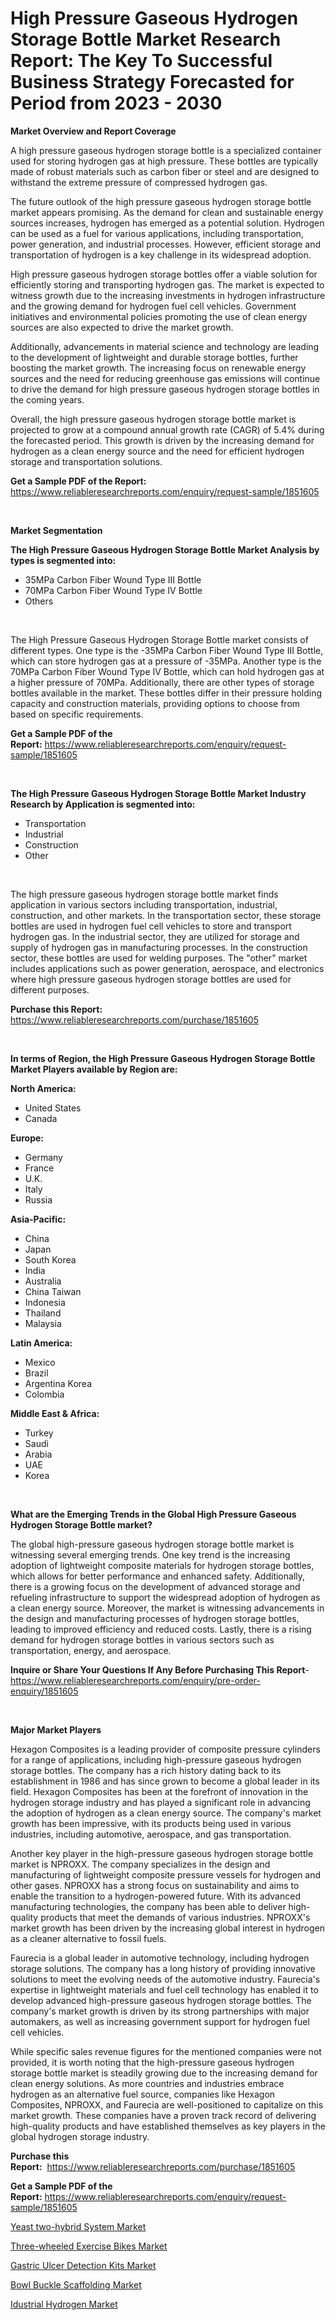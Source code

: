<p><h1>High Pressure Gaseous Hydrogen Storage Bottle Market Research Report: The Key To Successful Business Strategy Forecasted for Period from 2023 - 2030</h1></p><p><strong>Market Overview and Report Coverage</strong></p>
<p><p>A high pressure gaseous hydrogen storage bottle is a specialized container used for storing hydrogen gas at high pressure. These bottles are typically made of robust materials such as carbon fiber or steel and are designed to withstand the extreme pressure of compressed hydrogen gas.</p><p>The future outlook of the high pressure gaseous hydrogen storage bottle market appears promising. As the demand for clean and sustainable energy sources increases, hydrogen has emerged as a potential solution. Hydrogen can be used as a fuel for various applications, including transportation, power generation, and industrial processes. However, efficient storage and transportation of hydrogen is a key challenge in its widespread adoption.</p><p>High pressure gaseous hydrogen storage bottles offer a viable solution for efficiently storing and transporting hydrogen gas. The market is expected to witness growth due to the increasing investments in hydrogen infrastructure and the growing demand for hydrogen fuel cell vehicles. Government initiatives and environmental policies promoting the use of clean energy sources are also expected to drive the market growth.</p><p>Additionally, advancements in material science and technology are leading to the development of lightweight and durable storage bottles, further boosting the market growth. The increasing focus on renewable energy sources and the need for reducing greenhouse gas emissions will continue to drive the demand for high pressure gaseous hydrogen storage bottles in the coming years.</p><p>Overall, the high pressure gaseous hydrogen storage bottle market is projected to grow at a compound annual growth rate (CAGR) of 5.4% during the forecasted period. This growth is driven by the increasing demand for hydrogen as a clean energy source and the need for efficient hydrogen storage and transportation solutions.</p></p>
<p><strong>Get a Sample PDF of the Report:</strong> <a href="https://www.reliableresearchreports.com/enquiry/request-sample/1851605">https://www.reliableresearchreports.com/enquiry/request-sample/1851605</a></p>
<p>&nbsp;</p>
<p><strong>Market Segmentation</strong></p>
<p><strong>The High Pressure Gaseous Hydrogen Storage Bottle Market Analysis by types is segmented into:</strong></p>
<p><ul><li>35MPa Carbon Fiber Wound Type III Bottle</li><li>70MPa Carbon Fiber Wound Type IV Bottle</li><li>Others</li></ul></p>
<p>&nbsp;</p>
<p><p>The High Pressure Gaseous Hydrogen Storage Bottle market consists of different types. One type is the -35MPa Carbon Fiber Wound Type III Bottle, which can store hydrogen gas at a pressure of -35MPa. Another type is the 70MPa Carbon Fiber Wound Type IV Bottle, which can hold hydrogen gas at a higher pressure of 70MPa. Additionally, there are other types of storage bottles available in the market. These bottles differ in their pressure holding capacity and construction materials, providing options to choose from based on specific requirements.</p></p>
<p><strong>Get a Sample PDF of the Report:</strong>&nbsp;<a href="https://www.reliableresearchreports.com/enquiry/request-sample/1851605">https://www.reliableresearchreports.com/enquiry/request-sample/1851605</a></p>
<p>&nbsp;</p>
<p><strong>The High Pressure Gaseous Hydrogen Storage Bottle Market Industry Research by Application is segmented into:</strong></p>
<p><ul><li>Transportation</li><li>Industrial</li><li>Construction</li><li>Other</li></ul></p>
<p>&nbsp;</p>
<p><p>The high pressure gaseous hydrogen storage bottle market finds application in various sectors including transportation, industrial, construction, and other markets. In the transportation sector, these storage bottles are used in hydrogen fuel cell vehicles to store and transport hydrogen gas. In the industrial sector, they are utilized for storage and supply of hydrogen gas in manufacturing processes. In the construction sector, these bottles are used for welding purposes. The "other" market includes applications such as power generation, aerospace, and electronics where high pressure gaseous hydrogen storage bottles are used for different purposes.</p></p>
<p><strong>Purchase this Report:</strong>&nbsp; <a href="https://www.reliableresearchreports.com/purchase/1851605">https://www.reliableresearchreports.com/purchase/1851605</a></p>
<p>&nbsp;</p>
<p><strong>In terms of Region, the High Pressure Gaseous Hydrogen Storage Bottle Market Players available by Region are:</strong></p>
<p>
    <p> <strong> North America: </strong>
        <ul>
            <li>United States</li>
            <li>Canada</li>
        </ul>
        </p> 
    <p> <strong> Europe: </strong>
        <ul>
            <li>Germany</li>
            <li>France</li>
            <li>U.K.</li>
            <li>Italy</li>
            <li>Russia</li>
        </ul>
        </p> 
    <p> <strong> Asia-Pacific: </strong>
        <ul>
            <li>China</li>
            <li>Japan</li>
            <li>South Korea</li>
            <li>India</li>
            <li>Australia</li>
            <li>China Taiwan</li>
            <li>Indonesia</li>
            <li>Thailand</li>
            <li>Malaysia</li>
        </ul>
        </p> 
    <p> <strong> Latin America: </strong>
        <ul>
            <li>Mexico</li>
            <li>Brazil</li>
            <li>Argentina Korea</li>
            <li>Colombia</li>
        </ul>
        </p> 
    <p> <strong> Middle East & Africa: </strong>
        <ul>
            <li>Turkey</li>
            <li>Saudi</li>
            <li>Arabia</li>
            <li>UAE</li>
            <li>Korea</li>
        </ul>
    </p>
    </p>
<p>&nbsp;</p>
<p><strong>What are the Emerging Trends in the Global High Pressure Gaseous Hydrogen Storage Bottle market?</strong></p>
<p><p>The global high-pressure gaseous hydrogen storage bottle market is witnessing several emerging trends. One key trend is the increasing adoption of lightweight composite materials for hydrogen storage bottles, which allows for better performance and enhanced safety. Additionally, there is a growing focus on the development of advanced storage and refueling infrastructure to support the widespread adoption of hydrogen as a clean energy source. Moreover, the market is witnessing advancements in the design and manufacturing processes of hydrogen storage bottles, leading to improved efficiency and reduced costs. Lastly, there is a rising demand for hydrogen storage bottles in various sectors such as transportation, energy, and aerospace.</p></p>
<p><strong>Inquire or Share Your Questions If Any Before Purchasing This Report</strong>- <a href="https://www.reliableresearchreports.com/enquiry/pre-order-enquiry/1851605">https://www.reliableresearchreports.com/enquiry/pre-order-enquiry/1851605</a></p>
<p>&nbsp;</p>
<p><strong>Major Market Players</strong></p>
<p><p>Hexagon Composites is a leading provider of composite pressure cylinders for a range of applications, including high-pressure gaseous hydrogen storage bottles. The company has a rich history dating back to its establishment in 1986 and has since grown to become a global leader in its field. Hexagon Composites has been at the forefront of innovation in the hydrogen storage industry and has played a significant role in advancing the adoption of hydrogen as a clean energy source. The company's market growth has been impressive, with its products being used in various industries, including automotive, aerospace, and gas transportation.</p><p>Another key player in the high-pressure gaseous hydrogen storage bottle market is NPROXX. The company specializes in the design and manufacturing of lightweight composite pressure vessels for hydrogen and other gases. NPROXX has a strong focus on sustainability and aims to enable the transition to a hydrogen-powered future. With its advanced manufacturing technologies, the company has been able to deliver high-quality products that meet the demands of various industries. NPROXX's market growth has been driven by the increasing global interest in hydrogen as a cleaner alternative to fossil fuels.</p><p>Faurecia is a global leader in automotive technology, including hydrogen storage solutions. The company has a long history of providing innovative solutions to meet the evolving needs of the automotive industry. Faurecia's expertise in lightweight materials and fuel cell technology has enabled it to develop advanced high-pressure gaseous hydrogen storage bottles. The company's market growth is driven by its strong partnerships with major automakers, as well as increasing government support for hydrogen fuel cell vehicles.</p><p>While specific sales revenue figures for the mentioned companies were not provided, it is worth noting that the high-pressure gaseous hydrogen storage bottle market is steadily growing due to the increasing demand for clean energy solutions. As more countries and industries embrace hydrogen as an alternative fuel source, companies like Hexagon Composites, NPROXX, and Faurecia are well-positioned to capitalize on this market growth. These companies have a proven track record of delivering high-quality products and have established themselves as key players in the global hydrogen storage industry.</p></p>
<p><strong>Purchase this Report:</strong>&nbsp;&nbsp;<a href="https://www.reliableresearchreports.com/purchase/1851605">https://www.reliableresearchreports.com/purchase/1851605</a></p>
<p></p>
<p><strong>Get a Sample PDF of the Report:</strong>&nbsp;<a href="https://www.reliableresearchreports.com/enquiry/request-sample/1851605">https://www.reliableresearchreports.com/enquiry/request-sample/1851605</a></p>
<p><p><a href="https://www.linkedin.com/pulse/decoding-yeast-two-hybrid-system-market-deep-dive-latest-qcpbf/">Yeast two-hybrid System Market</a></p><p><a href="https://www.linkedin.com/pulse/three-wheeled-exercise-bikes-market-size-2023-2030-global-qr9df/">Three-wheeled Exercise Bikes Market</a></p><p><a href="https://www.linkedin.com/pulse/gastric-ulcer-detection-kits-market-size-growth-forecast-from-w7orc/">Gastric Ulcer Detection Kits Market</a></p><p><a href="https://medium.com/@akshatsharma12/bowl-buckle-scaffolding-market-competitive-analysis-market-trends-and-forecast-to-2030-e8de60a65956">Bowl Buckle Scaffolding Market</a></p><p><a href="https://medium.com/@v25590012/idustrial-hydrogen-market-exploring-market-share-market-trends-and-future-growth-4b24a4ccdb7c">Idustrial Hydrogen Market</a></p></p>